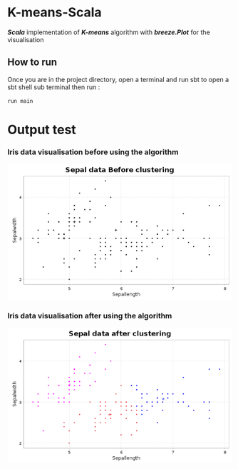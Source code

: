 # K-means-Scala

**_Scala_** implementation of **_K-means_** algorithm with **_breeze.Plot_** for the visualisation

## How to run

Once you are in the project directory, open a terminal and run sbt to open a sbt shell sub terminal then run :
```sbt
run main
```

# Output test

### Iris data visualisation before using the algorithm
![before](./before.png)

### Iris data visualisation after using the algorithm
![after](./after.png)
